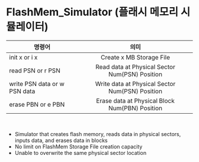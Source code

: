 # FlashMem_Simulator (플래시 메모리 시뮬레이터)

|명령어|의미|
|---|:---:|
|init x or i x | Create x MB Storage File |
|read PSN or r PSN | Read data at Physical Sector Num(PSN) Position |
|write PSN data or w PSN data | Write data at Physical Sector Num(PSN) Position |
|erase PBN or e PBN | Erase data at Physical Block Num(PBN) Position |
<br>

- Simulator that creates flash memory, reads data in physical sectors, inputs data, and erases data in blocks
- No limit on FlashMem Storage File creation capacity<br>
- Unable to overwrite the same physical sector location<br>

